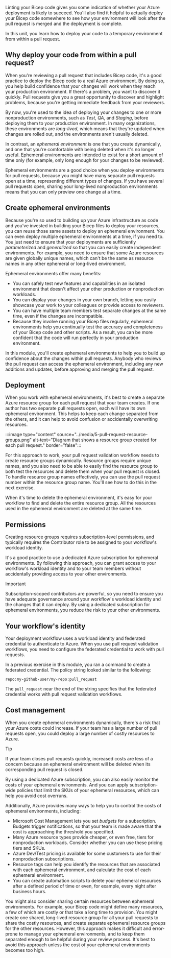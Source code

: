 Linting your Bicep code gives you some indication of whether your Azure deployment is likely to succeed. You'll also find it helpful to actually deploy your Bicep code somewhere to see how your environment will look after the pull request is merged and the deployment is complete.

In this unit, you learn how to deploy your code to a temporary environment from within a pull request.

## Why deploy your code from within a pull request?

When you're reviewing a pull request that includes Bicep code, it's a good practice to deploy the Bicep code to a real Azure environment. By doing so, you help build confidence that your changes will work when they reach your production environment. If there's a problem, you want to discover it quickly. Pull requests give you a great opportunity to discover and highlight problems, because you're getting immediate feedback from your reviewers.

By now, you're used to the idea of deploying your changes to one or more nonproduction environments, such as _Test_, _QA_, and _Staging_, before deploying them to your production environment. In many organizations, these environments are _long-lived_, which means that they're updated when changes are rolled out, and the environments aren't usually deleted.

In contrast, an _ephemeral environment_ is one that you create dynamically, and one that you're comfortable with being deleted when it's no longer useful. Ephemeral environments are intended to exist for a short amount of time only (for example, only long enough for your changes to be reviewed).

Ephemeral environments are a good choice when you deploy environments for pull requests, because you might have many separate pull requests open at a time, representing different types of changes. If you have several pull requests open, sharing your long-lived nonproduction environments means that you can only preview one change at a time.

## Create ephemeral environments

Because you're so used to building up your Azure infrastructure as code and you've invested in building your Bicep files to deploy your resources, you can reuse those same assets to deploy an ephemeral environment. You can even deploy multiple ephemeral environments at a time, if you need to. You just need to ensure that your deployments are sufficiently _parameterized_ and _generalized_ so that you can easily create independent environments. For example, you need to ensure that some Azure resources are given globally unique names, which can't be the same as resource names in any other ephemeral or long-lived environment.

Ephemeral environments offer many benefits:

- You can safely test new features and capabilities in an isolated environment that doesn't affect your other production or nonproduction workloads.
- You can display your changes in your own branch, letting you easily showcase your work to your colleagues or provide access to reviewers.
- You can have multiple team members test separate changes at the same time, even if the changes are incompatible.
- Because they involve running your Bicep files regularly, ephemeral environments help you continually test the accuracy and completeness of your Bicep code and other scripts. As a result, you can be more confident that the code will run perfectly in your production environment.

In this module, you'll create ephemeral environments to help you to build up confidence about the changes within pull requests. Anybody who reviews the pull request can access the ephemeral environment, including any new additions and updates, before approving and merging the pull request.

## Deployment

When you work with ephemeral environments, it's best to create a separate Azure resource group for each pull request that your team creates. If one author has two separate pull requests open, each will have its own ephemeral environment. This helps to keep each change separated from the others, and it can help to avoid confusion or accidentally overwriting resources.

:::image type="content" source="../media/5-pull-request-resource-groups.png" alt-text="Diagram that shows a resource group created for each pull request." border="false":::

For this approach to work, your pull request validation workflow needs to create resource groups dynamically. Resource groups require unique names, and you also need to be able to easily find the resource group to both test the resources and delete them when your pull request is closed. To handle resource group names effectively, you can use the pull request number within the resource group name. You'll see how to do this in the next exercise.

When it's time to delete the ephemeral environment, it's easy for your workflow to find and delete the entire resource group. All the resources used in the ephemeral environment are deleted at the same time.

## Permissions

Creating resource groups requires subscription-level permissions, and typically requires the Contributor role to be assigned to your workflow's workload identity.

It's a good practice to use a dedicated Azure subscription for ephemeral environments. By following this approach, you can grant access to your workflow's workload identity and to your team members without accidentally providing access to your other environments.

> [!IMPORTANT]
> Subscription-scoped contributors are powerful, so you need to ensure you have adequate governance around your workflow's workload identity and the changes that it can deploy. By using a dedicated subscription for ephemeral environments, you reduce the risk to your other environments.

## Your workflow's identity

Your deployment workflow uses a workload identity and federated credential to authenticate to Azure. When you use pull request validation workflows, you need to configure the federated credential to work with pull requests.

In a previous exercise in this module, you ran a command to create a federated credential. The policy string looked similar to the following:

`repo:my-github-user/my-repo:pull_request`

The `pull_request` near the end of the string specifies that the federated credential works with pull request validation workflows.

## Cost management

When you create ephemeral environments dynamically, there's a risk that your Azure costs could increase. If your team has a large number of pull requests open, you could deploy a large number of costly resources to Azure.

> [!TIP]
> If your team closes pull requests quickly, increased costs are less of a concern because an ephemeral environment will be deleted when its corresponding pull request is closed.

By using a dedicated Azure subscription, you can also easily monitor the costs of your ephemeral environments. And you can apply subscription-wide policies that limit the SKUs of your ephemeral resources, which can help you avoid cost overruns.

Additionally, Azure provides many ways to help you to control the costs of ephemeral environments, including:

- Microsoft Cost Management lets you set _budgets_ for a subscription. Budgets trigger notifications, so that your team is made aware that the cost is approaching the threshold you specified.
- Many Azure resource types provide cheaper, or even free, tiers for nonproduction workloads. Consider whether you can use these pricing tiers and SKUs.
- Azure Dev/Test pricing is available for some customers to use for their nonproduction subscriptions.
- Resource tags can help you identify the resources that are associated with each ephemeral environment, and calculate the cost of each ephemeral environment.
- You can create automation scripts to delete your ephemeral resources after a defined period of time or even, for example, every night after business hours.

You might also consider sharing certain resources between ephemeral environments. For example, your Bicep code might define many resources, a few of which are costly or that take a long time to provision. You might create one shared, long-lived resource group for all your pull requests to share the costly resources, and create separate ephemeral resource groups for the other resources. However, this approach makes it difficult and error-prone to manage your ephemeral environments, and to keep them separated enough to be helpful during your review process. It's best to avoid this approach unless the cost of your ephemeral environments becomes too high.
